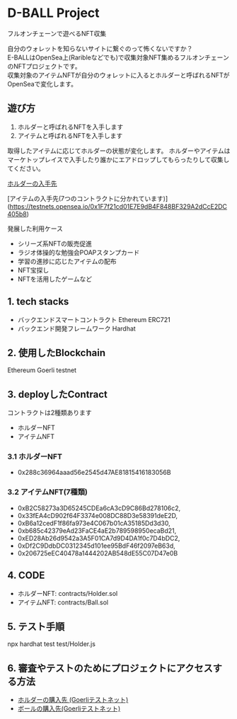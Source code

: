 # D-BALL Project

フルオンチェーンで遊べるNFT収集

自分のウォレットを知らないサイトに繋ぐのって怖くないですか？  
E-BALLはOpenSea上(Raribleなどでも)で収集対象NFT集めるフルオンチェーンのNFTプロジェクトです。  
収集対象のアイテムNFTが自分のウォレットに入るとホルダーと呼ばれるNFTがOpenSeaで変化します。

## 遊び方

1. ホルダーと呼ばれるNFTを入手します
2. アイテムと呼ばれるNFTを入手します

取得したアイテムに応じてホルダーの状態が変化します。
ホルダーやアイテムはマーケトップレイスで入手したり誰かにエアドロップしてもらったりして収集してください。

[ホルダーの入手先](https://testnets.opensea.io/collection/e-ball-holder)

[アイテムの入手先(7つのコントラクトに分かれています)] (https://testnets.opensea.io/0x1F7f21cd01E7E9dB4F848BF329A2dCcE2DC405b8)

発展した利用ケース

- シリーズ系NFTの販売促進
- ラジオ体操的な勉強会POAPスタンプカード
- 学習の進捗に応じたアイテムの配布
- NFT宝探し
- NFTを活用したゲームなど

## 1. tech stacks

- バックエンドスマートコントラクト Ethereum ERC721
- バックエンド開発フレームワーク Hardhat

## 2. 使用したBlockchain

Ethereum Goerli testnet

## 3. deployしたContract

コントラクトは2種類あります

- ホルダーNFT
- アイテムNFT

### 3.1 ホルダーNFT

- 0x288c36964aaad56e2545d47AE81815416183056B

### 3.2 アイテムNFT(7種類)

- 0xB2C58273a3D65245CDEa6cA3cD9C86Bd278106c2,
- 0x33fEA4cD902f64F3374e008DC88D3e58391deE2D,
- 0xB6a12cedF1f86fa973e4C067b01cA35185Dd3d30,
- 0xb685c42379eAd23FaCE4aE2b789598950ecaBd21,
- 0xED28Ab26d9542a3A5F01CA7d9D4DA1f0c7D4bDC2,
- 0xDf2C9DdbDC0312345d101ee95BdF46f2097eB63d,
- 0x206725eEC40478a1444202AB548dE55C07D47e0B

## 4. CODE

- ホルダーNFT: contracts/Holder.sol
- アイテムNFT: contracts/Ball.sol

## 5. テスト手順

npx hardhat test test/Holder.js

## 6. 審査やテストのためにプロジェクトにアクセスする方法

- [ホルダーの購入先 (Goerliテストネット)](https://testnets.opensea.io/collection/e-ball-holder)
- [ボールの購入先(Goerliテストネット)](https://testnets.opensea.io/0x1F7f21cd01E7E9dB4F848BF329A2dCcE2DC405b8)
